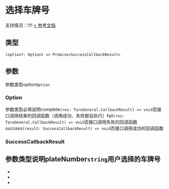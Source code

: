 # 选择车牌号
支持情况：!!!!
[> 参考文档
](https://developers.weixin.qq.com/miniprogram/dev/api/open-api/license-plate/wx.chooseLicensePlate.html)
## 类型[​](chooseLicensePlate.html#类型)
```tsx
(option?: Option) => Promise<SuccessCallbackResult>
```

## 参数[​](chooseLicensePlate.html#参数)
参数类型option`Option`
### Option[​](chooseLicensePlate.html#option)
参数类型必填说明complete`(res: TaroGeneral.CallbackResult) => void`否接口调用结束的回调函数（调用成功、失败都会执行）fail`(res: TaroGeneral.CallbackResult) => void`否接口调用失败的回调函数success`(result: SuccessCallbackResult) => void`否接口调用成功的回调函数
### SuccessCallbackResult[​](chooseLicensePlate.html#successcallbackresult)
参数类型说明plateNumber`string`用户选择的车牌号
- 
- 

- 
-
